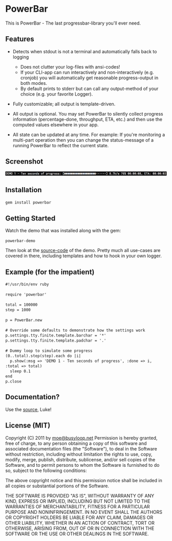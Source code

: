 # PowerBar

This is PowerBar - The last progressbar-library you'll ever need.

## Features

* Detects when stdout is not a terminal and automatically falls back to logging
  * Does not clutter your log-files with ansi-codes!
  * If your CLI-app can run interactively and non-interactively (e.g. cronjob)
    you will automatically get reasonable progress-output in both modes.
  * By default prints to stderr but can call any output-method
    of your choice (e.g. your favorite Logger).

* Fully customizable; all output is template-driven.

* All output is optional. You may set PowerBar to silently collect progress
  information (percentage-done, throughput, ETA, etc.) and then use the
  computed values elsewhere in your app.

* All state can be updated at any time. For example: If you're monitoring a
  multi-part operation then you can change the status-message of a running
  PowerBar to reflect the current state.

## Screenshot

![screenshot](https://github.com/busyloop/powerbar/raw/master/ass/screenshot.png?raw=true)

## Installation

`gem install powerbar`

## Getting Started

Watch the demo that was installed along with the gem:

`powerbar-demo`

Then look at the [source-code](https://github.com/busyloop/powerbar/blob/master/bin/powerbar-demo) of the demo. Pretty much all use-cases are covered in there, including templates and how to hook in your own logger.


## Example (for the impatient)

```
#!/usr/bin/env ruby

require 'powerbar'

total = 100000
step = 1000

p = PowerBar.new

# Override some defaults to demonstrate how the settings work
p.settings.tty.finite.template.barchar = '*'
p.settings.tty.finite.template.padchar = '.'

# Dummy loop to simulate some progress
(0..total).step(step).each do |i|
  p.show(:msg => 'DEMO 1 - Ten seconds of progress', :done => i, :total => total)
  sleep 0.1
end
p.close
```

## Documentation?

Use the [source](https://github.com/busyloop/powerbar/blob/master/lib/powerbar.rb), Luke!

## License (MIT)

Copyright (C) 2011 by moe@busyloop.net
Permission is hereby granted, free of charge, to any person obtaining a copy
of this software and associated documentation files (the "Software"), to deal
in the Software without restriction, including without limitation the rights
to use, copy, modify, merge, publish, distribute, sublicense, and/or sell
copies of the Software, and to permit persons to whom the Software is
furnished to do so, subject to the following conditions:

The above copyright notice and this permission notice shall be included in
all copies or substantial portions of the Software.

THE SOFTWARE IS PROVIDED "AS IS", WITHOUT WARRANTY OF ANY KIND, EXPRESS OR
IMPLIED, INCLUDING BUT NOT LIMITED TO THE WARRANTIES OF MERCHANTABILITY,
FITNESS FOR A PARTICULAR PURPOSE AND NONINFRINGEMENT. IN NO EVENT SHALL THE
AUTHORS OR COPYRIGHT HOLDERS BE LIABLE FOR ANY CLAIM, DAMAGES OR OTHER
LIABILITY, WHETHER IN AN ACTION OF CONTRACT, TORT OR OTHERWISE, ARISING FROM,
OUT OF OR IN CONNECTION WITH THE SOFTWARE OR THE USE OR OTHER DEALINGS IN
THE SOFTWARE.

